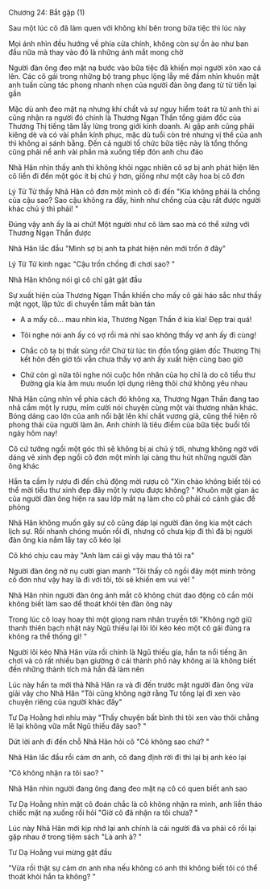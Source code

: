 




Chương 24: Bắt gặp (1)


Sau một lúc cô đã làm quen với không khí bên trong bữa tiệc thì lúc này

Mọi ánh nhìn đều hướng về phía cửa chính, không còn sự ồn ào như ban đầu nữa mà thay vào đó là những ánh mắt mong chờ

Người đàn ông đeo mặt nạ bước vào bữa tiệc đã khiến mọi người xôn xao cả lên. Các cô gái trong những bộ trang phục lộng lẫy mê đắm nhìn khuôn mặt anh tuấn cùng tác phong nhanh nhẹn của người đàn ông đang từ từ tiến lại gần

Mặc dù anh đeo mặt nạ nhưng khí chất và sự nguy hiểm toát ra từ anh thì ai cũng nhận ra người đó chính là Thương Ngạn Thần tổng giám đốc của Thương Thị tiếng tăm lẫy lừng trong giới kinh doanh. Ai gặp anh cũng phải kiêng dè và có vài phần kính phục, mặc dù tuổi còn trẻ nhưng vị thế của anh thì không ai sánh bằng. Đến cả người tổ chức bữa tiệc này là tổng thống cũng phải nể anh vài phần mà xuống tiếp đón anh chu đáo

Nhã Hân nhìn thấy anh thì không khỏi ngạc nhiên cô sợ bị anh phát hiện lên cô liền đi đến một góc ít bị chú ý hơn, giống như một cây hoa bị cô đơn

Lý Tử Tử thấy Nhã Hân cô đơn một mình cô đi đến "Kia không phải là chồng của cậu sao? Sao cậu không ra đấy, hình như chồng của cậu rất được người khác chú ý thì phải! "

Đúng vậy anh ấy là ai chứ! Một người như cô làm sao mà có thể xứng với Thương Ngạn Thần được



Nhã Hân lắc đầu "Mình sợ bị anh ta phát hiện nên mới trốn ở đây"

Lý Tử Tử kinh ngạc "Cậu trốn chồng đi chơi sao? "

Nhã Hân không nói gì cô chỉ gật gật đầu

Sự xuất hiện của Thương Ngạn Thần khiến cho mấy cô gái háo sắc như thấy mật ngọt, lập tức di chuyển tầm mắt bàn tán

- A a mấy cô... mau nhìn kìa, Thương Ngạn Thần ở kia kìa! Đẹp trai quá!

- Tôi nghe nói anh ấy có vợ rồi mà nhỉ sao không thấy vợ anh ấy đi cùng!

- Chắc cô ta bị thất sủng rồi! Chứ từ lúc tin đồn tổng giám đốc Thương Thị kết hôn đến giờ tôi vẫn chưa thấy vợ anh ấy xuất hiện cùng bao giờ

- Chứ còn gì nữa tôi nghe nói cuộc hôn nhân của họ chỉ là do cô tiểu thư Đường gia kia âm mưu muốn lợi dụng riêng thôi chứ không yêu nhau

Nhã Hân cũng nhìn về phía cách đó không xa, Thương Ngạn Thần đang tao nhã cầm một ly rượu, mỉm cười nói chuyện cùng một vài thương nhân khác. Bóng dáng cao lớn của anh nổi bật lên khí chất vương giả, cũng thể hiện rõ phong thái của người làm ăn. Anh chính là tiêu điểm của bữa tiệc buổi tối ngày hôm nay!

Cô cứ tưởng ngồi một góc thì sẽ không bị ai chú ý tới, nhưng không ngờ với dáng vẻ xinh đẹp ngồi cô đơn một mình lại càng thu hút những người đàn ông khác



Hắn ta cầm ly rượu đi đến chủ động mời rượu cô "Xin chào không biết tôi có thể mời tiểu thư xinh đẹp đây một ly rượu được không? " Khuôn mặt gian ác của người đàn ông hiện ra sau lớp mắt nạ làm cho cô phải có cảnh giác đề phòng

Nhã Hân không muốn gây sự cô cũng đáp lại người đàn ông kia một cách lịch sự. Rồi nhanh chóng muốn rồi đi, nhưng cô chưa kịp đi thì đã bị người đàn ông kia nắm lấy tay cô kéo lại

Cô khó chịu cau mày "Anh làm cái gì vậy mau thả tôi ra"

Người đàn ông nở nụ cười gian manh "Tôi thấy cô ngồi đây một mình trông cô đơn như vậy hay là đi với tôi, tôi sẽ khiến em vui vẻ! "

Nhã Hân nhìn người đàn ông ánh mắt cô không chút dao động cô cắn môi không biết làm sao để thoát khỏi tên đàn ông này

Trong lúc cô loay hoay thì một giọng nam nhân truyền tới "Không ngờ giữ thanh thiên bạch nhật này Ngũ thiếu lại lôi lôi kéo kéo một cô gái đúng ra không ra thể thống gì! "

Người lôi kéo Nhã Hân vừa rồi chính là Ngũ thiếu gia, hắn ta nổi tiếng ăn chơi và có rất nhiều bạn giường ở cái thành phố này không ai là không biết đến những thành tích mà hắn đã làm nên

Lúc này hắn ta mới thả Nhã Hân ra và đi đến trước mặt người đàn ông vừa giải vây cho Nhã Hân "Tôi cũng không ngờ rằng Tư tổng lại đi xen vào chuyện riêng của người khác đấy"

Tư Dạ Hoằng hơi nhíu mày "Thấy chuyện bất bình thì tôi xen vào thôi chẳng lẽ lại không vữa mắt Ngũ thiếu đây sao? "

Dứt lời anh đi đến chỗ Nhã Hân hỏi cô "Cô không sao chứ? "

Nhã Hân lắc đầu rồi cảm ơn anh, cô đang định rời đi thì lại bị anh kéo lại

"Cô không nhận ra tôi sao? "

Nhã Hân nhìn người đang ông đang đeo mặt nạ cô có quen biết anh sao

Tư Dạ Hoằng nhìn mặt cô đoán chắc là cô không nhận ra mình, anh liền tháo chiếc mặt nạ xuống rồi hỏi "Giờ cô đã nhận ra tôi chưa? "

Lúc này Nhã Hân mới kịp nhớ lại anh chính là cái người đã va phải cô rồi lại gặp nhau ở trong tiệm sách "Là anh à? "

Tư Dạ Hoằng vui mừng gật đầu

"Vừa rồi thật sự cảm ơn anh nha nếu không có anh thì không biết tôi có thể thoát khỏi hắn ta không? "




